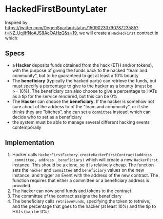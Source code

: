 # HackedFirstBountyLater

Inspired by https://twitter.com/DegenSpartan/status/1509023079078723585?t=NZ_UqjiffNoAJS8AcOAHzQ&s=19, we will create a `HackedFirst` contract in which:

## Specs

- a **Hacker** deposits funds obtained from the hack (ETH and/or tokens), with the purpose of giving the funds back to the hacked "team and community", but to be guaranteed to get at least a 10% bounty
- The **beneficiary** (typically the hacked party) can retrieve the funds, but must specify a percentage to give to the hacker as a bounty (must be >= 10%). The beneficiary can also choose to give a percentage to HATs as a tip for the service rendered, but this can be 0%
- The **Hacker** can choose the **beneficiary**. If the hacker is somehow not sure about of the address to of the "team and community", or if she thinks they are "bitches", she can set a `committee` instead, which can decide who to set as a beneficiary 
- the system must be able to manage several different hacking events contemporally

## Implementation

1. Hacker calls `HackerFirstFactory.createHackerFirstContract(address _committee, address _beneficiary)` which will create a new `HackerFirst` instance. This should be a clone, so it is relatively cheap. The function sets the `hacker` and `committee` and `beneficiary` values on the new instance, and trigger an Event with the address of the new contract. The function requires that either a committee or a beneficiary address is provided. 
2. The hacker can now send funds and tokens to the contract
3. The committee of the contract assigns the beneficiary
4. The beneficiary calls `retrieveFunds`, specifying the token to retreive, and the percentage that goes to the hacker (at least 10%) and the tip to HATs (can be 0%)
